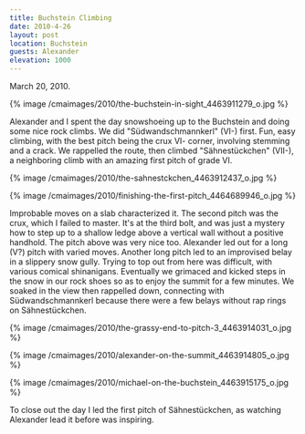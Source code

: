 ```yaml
---
title: Buchstein Climbing
date: 2010-4-26
layout: post
location: Buchstein
guests: Alexander
elevation: 1000
---
```


March 20, 2010\.
  
  
{% image /cmaimages/2010/the-buchstein-in-sight_4463911279_o.jpg %}
  
  
Alexander and I spent the day snowshoeing up to the Buchstein and doing
some nice rock climbs. We did "Südwandschmannkerl" (VI-) first. Fun, easy
climbing, with the best pitch being the crux VI- corner, involving stemming
and a crack. We rappelled the route, then climbed "Sähnestückchen" (VII-),
a neighboring climb with an amazing first pitch of grade VI.
  
  
{% image /cmaimages/2010/the-sahnestckchen_4463912437_o.jpg %}
  
{% image /cmaimages/2010/finishing-the-first-pitch_4464689946_o.jpg %}
  
  
Improbable moves on a slab characterized it. The second pitch was the
crux, which I failed to master. It's at the third bolt, and was just a
mystery how to step up to a shallow ledge above a vertical wall without
a positive handhold. The pitch above was very nice too. Alexander led out
for a long (V?) pitch with varied moves. Another long pitch led to an improvised
belay in a slippery snow gully. Trying to top out from here was difficult,
with various comical shinanigans. Eventually we grimaced and kicked steps
in the snow in our rock shoes so as to enjoy the summit for a few minutes.
We soaked in the view then rappelled down, connecting with Südwandschmannkerl
because there were a few belays without rap rings on Sähnestückchen.
  
  
{% image /cmaimages/2010/the-grassy-end-to-pitch-3_4463914031_o.jpg %}
  
{% image /cmaimages/2010/alexander-on-the-summit_4463914805_o.jpg %}
  
{% image /cmaimages/2010/michael-on-the-buchstein_4463915175_o.jpg %}
  
To close out the day I led the first pitch of Sähnestückchen, as watching
Alexander lead it before was inspiring.
